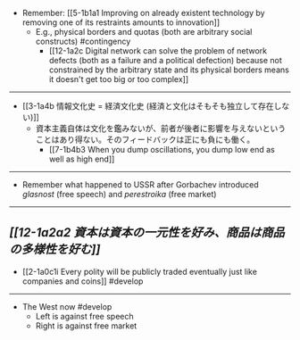 - Remember: [[5-1b1a1 Improving on already existent technology by removing one of its restraints amounts to innovation]]
  - E.g., physical borders and quotas (both are arbitrary social constructs) #contingency
    - [[12-1a2c Digital network can solve the problem of network defects (both as a failure and a political defection) because not constrained by the arbitrary state and its physical borders means it doesn't get too big or too complex]]
---
- [[3-1a4b 情報文化史 = 経済文化史 (経済と文化はそもそも独立して存在しない)]]
  - 資本主義自体は文化を鑑みないが、前者が後者に影響を与えないということはあり得ない。そのフィードバックは正にも負にも働く。
    - [[7-1b4b3 When you dump oscillations, you dump low end as well as high end]]
---
- Remember what happened to USSR after Gorbachev introduced *glasnost* (free speech) and *perestroika* (free market)
---
***[[12-1a2a2 資本は資本の一元性を好み、商品は商品の多様性を好む]]***
---
- [[2-1a0c1i Every polity will be publicly traded eventually just like companies and coins]] #develop
---
- The West now #develop 
  - Left is against free speech
  - Right is against free market